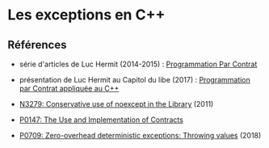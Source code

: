 
# Les exceptions en C++


## Références

- série d'articles de Luc Hermit (2014-2015) : [Programmation Par Contrat](http://luchermitte.github.io/)
- présentation de Luc Hermit au Capitol du libe (2017) : [Programmation par Contrat appliquée au C++](https://participez-2017.capitoledulibre.org/media/cdl-2017/application-de-la-programmation-par-contrat-au-c/20171117-capitole-libre.pdf)

- [N3279: Conservative use of noexcept in the Library](http://www.open-std.org/jtc1/sc22/wg21/docs/papers/2011/n3279.pdf) (2011)
- [P0147: The Use and Implementation of Contracts](http://www.open-std.org/jtc1/sc22/wg21/docs/papers/2015/p0147r0.html)
- [P0709: Zero-overhead deterministic exceptions: Throwing values](http://www.open-std.org/jtc1/sc22/wg21/docs/papers/2018/p0709r0.pdf) (2018)
